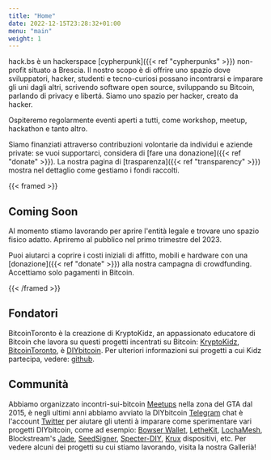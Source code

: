 ```yaml
---
title: "Home"
date: 2022-12-15T23:28:32+01:00
menu: "main"
weight: 1
---
```


hack.bs è un hackerspace [cypherpunk]({{< ref "cypherpunks" >}}) non-profit situato a Brescia. Il nostro scopo è di offrire uno spazio dove sviluppatori, hacker, studenti e tecno-curiosi possano incontrarsi e imparare gli uni dagli altri, scrivendo software open source, sviluppando su Bitcoin, parlando di privacy e libertá. Siamo uno spazio per hacker, creato da hacker.

Ospiteremo regolarmente eventi aperti a tutti, come workshop, meetup, hackathon e tanto altro.

Siamo finanziati attraverso contribuzioni volontarie da individui e aziende private: se vuoi supportarci, considera di [fare una donazione]({{< ref "donate" >}}).
La nostra pagina di [trasparenza]({{< ref "transparency" >}}) mostra nel dettaglio come gestiamo i fondi raccolti.

{{< framed >}} 
## Coming Soon

Al momento stiamo lavorando per aprire l'entità legale e trovare uno spazio fisico adatto. Apriremo al pubblico nel primo trimestre del 2023.

Puoi aiutarci a coprire i costi iniziali di affitto, mobili e hardware con una [donazione]({{< ref "donate" >}}) alla nostra campagna di crowdfunding. Accettiamo solo pagamenti in Bitcoin.

{{< /framed >}}

## Fondatori

BitcoinToronto è la creazione di KryptoKidz, an appassionato educatore di Bitcoin che lavora su questi progetti incentrati su Bitcoin: [KryptoKidz](https://twitter.com/kryptokidz_), [BitcoinToronto](https://twitter.com/bitcointoronto_), è [DIYbitcoin](https://twitter.com/DIYbitcoin). Per ulteriori informazioni sui progetti a cui Kidz partecipa, vedere: [github](https://github.com/kkdao).

## Communità

Abbiamo organizzato incontri-sui-bitcoin [Meetups](https://meetup.com/bitcoinmeetup) nella zona del GTA dal 2015, è negli ultimi anni abbiamo avviato la DIYbitcoin [Telegram](https://t.me/diybitcoin) chat è l'account [Twitter](https://twitter.com/diybitcoin) per aiutare gli utenti à imparare come sperimentare vari progetti DIYbitcoin, come ad esempio: [Bowser Wallet](https://github.com/arcbtc/bowser-bitcoin-hardware-wallet), [LetheKit](https://github.com/BlockchainCommons/lethekit), [LochaMesh](https://github.com/btcven/locha), Blockstream's [Jade](https://github.com/Blockstream/Jade#jade-firmware), [SeedSigner](https://github.com/SeedSigner/seedsigner), [Specter-DIY](https://github.com/cryptoadvance/specter-diy), [Krux](https://selfcustody.github.io/krux/) dispositivi, etc. Per vedere alcuni dei progetti su cui stiamo lavorando, visita la nostra Gallerià!
